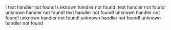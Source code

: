 ! text handler not found! unknown handler not found! text handler not found! unknown handler not found! text handler not found! unknown handler not found! unknown handler not found! unknown handler not found! unknown handler not found